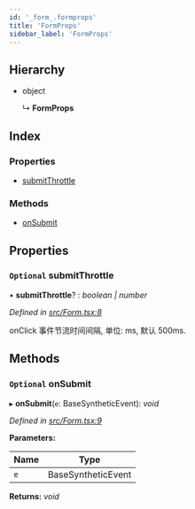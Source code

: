```yaml
---
id: '_form_.formprops'
title: 'FormProps'
sidebar_label: 'FormProps'
---
```


## Hierarchy

- object

  ↳ **FormProps**

## Index

### Properties

- [submitThrottle](_form_.formprops.md#optional-submitthrottle)

### Methods

- [onSubmit](_form_.formprops.md#optional-onsubmit)

## Properties

### `Optional` submitThrottle

• **submitThrottle**? : _boolean | number_

_Defined in [src/Form.tsx:8](https://github.com/tarojsx/ui/blob/v0.11.0/src/Form.tsx#L8)_

onClick 事件节流时间间隔, 单位: ms, 默认 500ms.

## Methods

### `Optional` onSubmit

▸ **onSubmit**(`e`: BaseSyntheticEvent): _void_

_Defined in [src/Form.tsx:9](https://github.com/tarojsx/ui/blob/v0.11.0/src/Form.tsx#L9)_

**Parameters:**

| Name | Type               |
| ---- | ------------------ |
| `e`  | BaseSyntheticEvent |

**Returns:** _void_
